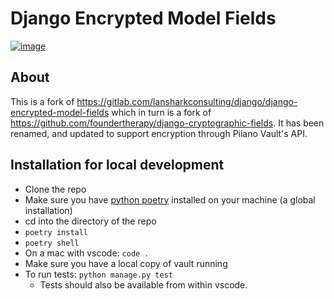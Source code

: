 # Django Encrypted Model Fields

[![image](https://travis-ci.org/lanshark/django-encrypted-model-fields.png)](https://travis-ci.org/lanshark/django-encrypted-model-fields)

## About

This is a fork of
<https://gitlab.com/lansharkconsulting/django/django-encrypted-model-fields> which in turn is a fork of <https://github.com/foundertherapy/django-cryptographic-fields>. It has
been renamed, and updated to support encryption through Piiano Vault's API.

## Installation for local development

* Clone the repo
* Make sure you have [python poetry](https://python-poetry.org/) installed on your machine (a global installation)
* cd into the directory of the repo
* `poetry install`
* `poetry shell`
* On a mac with vscode: `code .`
* Make sure you have a local copy of vault running
* To run tests: `python manage.py test`
  * Tests should also be available from within vscode.

 